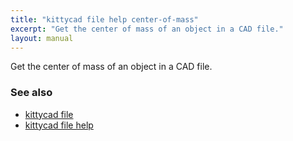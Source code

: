 ```yaml
---
title: "kittycad file help center-of-mass"
excerpt: "Get the center of mass of an object in a CAD file."
layout: manual
---
```


Get the center of mass of an object in a CAD file.

### See also

* [kittycad file](./kittycad_file)
* [kittycad file help](./kittycad_file_help)